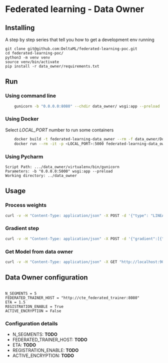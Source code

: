 # Federated learning - Data Owner


## Installing

A step by step series that tell you how to get a development env running

```
git clone git@github.com:DeltaML/federated-learning-poc.git
cd federated-learning-poc/
python3 -m venv venv
source venv/bin/activate
pip install -r data_owner/requirements.txt
```

## Run

### Using command line

``` bash
    gunicorn -b "0.0.0.0:8080" --chdir data_owner/ wsgi:app --preload
``` 


### Using Docker

Select _LOCAL_PORT_ number to run some containers
``` bash
    docker build -t federated-learning-data_owner --rm -f data_owner/Dockerfile .
    docker run --rm -it -p <LOCAL_PORT>:5000 federated-learning-data_owner
``` 


### Using Pycharm

	Script Path: .../data_owner/virtualenv/bin/gunicorn
	Parameters: -b "0.0.0.0:5000" wsgi:app --preload
	Working directory: ../data_owner


## Usage 
 
### Process weights

``` bash
curl -v -H "Content-Type: application/json" -X POST -d '{"type": "LINEAR_REGRESSION", "public_key": "XXXXXXXXXXXXXXXX"}' "http://localhost:5000/weights"
```

### Gradient step

``` bash
curl -v -H "Content-Type: application/json" -X POST -d '{"gradient":[{"w1":1}]}'  "http://localhost:9090/step"
```


### Get Model from data owner

``` bash
curl -v -H "Content-Type: application/json" -X GET "http://localhost:9090/model"
```



## Data Owner configuration

``` python3

N_SEGMENTS = 5
FEDERATED_TRAINER_HOST = "http://cte_federated_trainer:8080"
ETA = 1.5
REGISTRATION_ENABLE = True
ACTIVE_ENCRYPTION = False

```

### Configuration details

- N_SEGMENTS: __TODO__
- FEDERATED_TRAINER_HOST: __TODO__
- ETA: __TODO__
- REGISTRATION_ENABLE: __TODO__
- ACTIVE_ENCRYPTION: __TODO__
